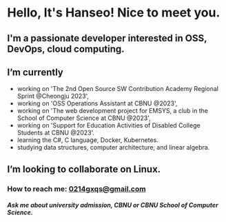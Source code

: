 # Hello, It's Hanseo! Nice to meet you.

## I'm a passionate developer interested in OSS, DevOps, cloud computing.

## I’m currently
- working on 'The 2nd Open Source SW Contribution Academy Regional Sprint @Cheongju 2023',
- working on 'OSS Operations Assistant at CBNU @2023', 
- working on 'The web development project for EMSYS, a club in the School of Computer Science at CBNU @2023', 
- working on 'Support for Education Activities of Disabled College Students at CBNU @2023'. 
- learning the C#, C language, Docker, Kubernetes.
- studying data structures, computer architecture, and linear algebra.

## I’m looking to collaborate on Linux.

### How to reach me: 0214gxqs@gmail.com

##### Ask me about university admission, CBNU or CBNU School of Computer Science.
